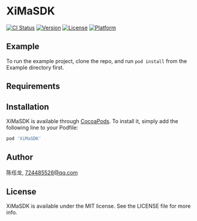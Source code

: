 # XiMaSDK

[![CI Status](https://img.shields.io/travis/陈任龙/XiMaSDK.svg?style=flat)](https://travis-ci.org/陈任龙/XiMaSDK)
[![Version](https://img.shields.io/cocoapods/v/XiMaSDK.svg?style=flat)](https://cocoapods.org/pods/XiMaSDK)
[![License](https://img.shields.io/cocoapods/l/XiMaSDK.svg?style=flat)](https://cocoapods.org/pods/XiMaSDK)
[![Platform](https://img.shields.io/cocoapods/p/XiMaSDK.svg?style=flat)](https://cocoapods.org/pods/XiMaSDK)

## Example

To run the example project, clone the repo, and run `pod install` from the Example directory first.

## Requirements

## Installation

XiMaSDK is available through [CocoaPods](https://cocoapods.org). To install
it, simply add the following line to your Podfile:

```ruby
pod 'XiMaSDK'
```

## Author

陈任龙, 724485526@qq.com

## License

XiMaSDK is available under the MIT license. See the LICENSE file for more info.
